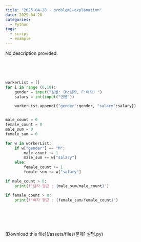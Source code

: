 ```yaml
---
title: "2025-04-28 - problem1-explanation"
date: 2025-04-28
categories:
  - Python
tags:
  - script
  - example
---
```


No description provided.

<div style="white-space: pre-wrap; word-break: break-word;">

```python

workerList = []
for i in range (0,10):
    gender = input("성별: (M:남자, F:여자) ")
    salary = int(input("연봉"))

    workerList.append({"gender":gender, "salary":salary})


male_count = 0
female_count = 0 
male_sum = 0 
female_sum = 0 

for w in workerList:
    if w["gender"] == "M":
        male_count += 1
        male_sum += w["salary"]
    else:
        female_count += 1
        female_sum += w["salary"]

if male_count > 0:
    print(f"남자 평균 : {male_sum/male_count}")

if female_count > 0:
    print(f"여자 평균 : {female_sum/female_count}")


        
```

</div>

[Download this file](/assets/files/문제1 설명.py)
